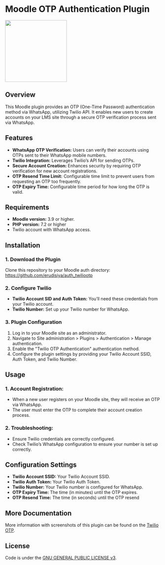 <h1>Moodle OTP Authentication Plugin</h1>
<img src="https://erudisiya.com/wp-content/uploads/2024/08/Twilio_logo.png" width="200">
<h2>Overview</h2>
This Moodle plugin provides an OTP (One-Time Password) authentication method via WhatsApp, utilizing Twilio API. It enables new users to create accounts on your LMS site through a secure OTP verification process sent via WhatsApp.
<h2>Features</h2>
<ul>
	<li><b>WhatsApp OTP Verification:</b> Users can verify their accounts using OTPs sent to their WhatsApp mobile numbers.</li>
	<li><b>Twilio Integration:</b> Leverages Twilio’s API for sending OTPs.</li>
	<li><b>Secure Account Creation:</b> Enhances security by requiring OTP verification for new account registrations.</li>
	<li><b>OTP Resend Time Limit:</b> Configurable time limit to prevent users from requesting an OTP too frequently.</li>
	<li><b>OTP Expiry Time:</b> Configurable time period for how long the OTP is valid.</li>
</ul>
<h2>Requirements</h2>
<ul>
	<li><b>Moodle version:</b> 3.9 or higher.</li>
	<li><b>PHP version:</b> 7.2 or higher</li>
	<li>Twilio account with WhatsApp access.</li>
</ul>
<h2>Installation</h2>
<h3>1. Download the Plugin</h3>
Clone this repository to your Moodle auth directory:<br>
<a href="https://github.com/erudisiya/auth_twiliootp">https://github.com/erudisiya/auth_twiliootp</a><br>
<h3>2. Configure Twilio</h3>
<ul>
	<li><b>Twilio Account SID and Auth Token:</b> You’ll need these credentials from your Twilio account.</li>
	<li><b>Twilio Number:</b> Set up your Twilio number for WhatsApp.</li>
</ul>
<h3>3. Plugin Configuration</h3>
<ol>
        <li>Log in to your Moodle site as an administrator.</li>
        <li>Navigate to Site administration > Plugins > Authentication > Manage authentication.</li>
        <li>Enable the "Twilio OTP Authentication" authentication method.</li>
	<li>Configure the plugin settings by providing your Twilio Account SSID, Auth Token, and Twilio Number.</li>
</ol>
<h2>Usage</h2>
<h3>1. Account Registration:</h3>
<ul>
	<li>When a new user registers on your Moodle site, they will receive an OTP via WhatsApp.</li>
	<li>The user must enter the OTP to complete their account creation process.</li>
</ul>
<h3>2. Troubleshooting:</h3>
<ul>
	<li>Ensure Twilio credentials are correctly configured.</li>
	<li>Check Twilio’s WhatsApp configuration to ensure your number is set up correctly.</li>
</ul>
<h2>Configuration Settings</h2>
<ul>
	<li><b>Twilio Account SSID:</b> Your Twilio Account SSID.</li>
	<li><b>Twilio Auth Token:</b> Your Twilio Auth Token.</li>
	<li><b>Twilio Number:</b> Your Twilio number is configured for WhatsApp.</li>
	<li><b>OTP Expiry Time:</b> The time (in minutes) until the OTP expires.</li>
	<li><b>OTP Resend Time:</b> The time (in seconds) until the OTP resend</li>
</ul>
<h2>More Documentation</h2>
More information with screenshots of this plugin can be found on the <a href="https://erudisiya.com/twiliootp-moodle-plugin-authentication/">Twilio OTP</a>.
<h2>License</h2>
Code is under the <a href="https://github.com/erudisiya/auth_twiliootp/edit/main/LICENSE">GNU GENERAL PUBLIC LICENSE v3</a>.
